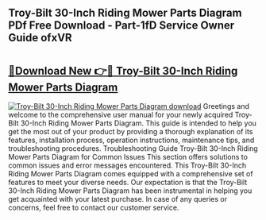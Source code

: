 ## Troy-Bilt 30-Inch Riding Mower Parts Diagram PDf Free Download - Part-1fD Service Owner Guide ofxVR

# <h2><a href="http://dfqhog.blite.top/?on=Troy-Bilt+30-Inch+Riding+Mower+Parts+Diagram">🔗Download New 👉🔴 Troy-Bilt 30-Inch Riding Mower Parts Diagram</a></h2>

[![Troy-Bilt 30-Inch Riding Mower Parts Diagram download](https://i.imgur.com/lujVjoI.png)](http://dfqhog.blite.top/?on=Troy-Bilt+30-Inch+Riding+Mower+Parts+Diagram)
Greetings and welcome to the comprehensive user manual for your newly acquired Troy-Bilt 30-Inch Riding Mower Parts Diagram. This guide is intended to help you get the most out of your product by providing a thorough explanation of its features, installation process, operation instructions, maintenance tips, and troubleshooting procedures. Troubleshooting Guide Troy-Bilt 30-Inch Riding Mower Parts Diagram for Common Issues This section offers solutions to common issues and error messages encountered. This Troy-Bilt 30-Inch Riding Mower Parts Diagram comes equipped with a comprehensive set of features to meet your diverse needs. Our expectation is that the Troy-Bilt 30-Inch Riding Mower Parts Diagram has been instrumental in helping you get acquainted with your latest purchase. In case of any queries or concerns, feel free to contact our customer service.
